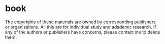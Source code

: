 # book
The copyrights of these materials are owned by corresponding publishers or organizations. All this are for individual study and adademic research. If any of the authors or publishers have concerns, please contact me to delete them.
